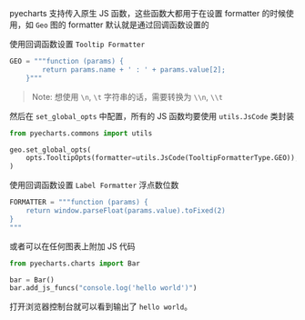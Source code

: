 pyecharts 支持传入原生 JS 函数，这些函数大都用于在设置 formatter 的时候使用，如 `Geo` 图的 formatter 默认就是通过回调函数设置的

使用回调函数设置 `Tooltip Formatter`

```python
GEO = """function (params) {
        return params.name + ' : ' + params.value[2];
    }"""
```

> Note: 想使用 `\n`, `\t` 字符串的话，需要转换为 `\\n`, `\\t`

然后在 `set_global_opts` 中配置，所有的 JS 函数均要使用 `utils.JsCode` 类封装

```python
from pyecharts.commons import utils

geo.set_global_opts(
    opts.TooltipOpts(formatter=utils.JsCode(TooltipFormatterType.GEO)),
)
```

使用回调函数设置 `Label Formatter` 浮点数位数

```python
FORMATTER = """function (params) {
    return window.parseFloat(params.value).toFixed(2)
}
"""
```

或者可以在任何图表上附加 JS 代码

```python
from pyecharts.charts import Bar

bar = Bar()
bar.add_js_funcs("console.log('hello world')")
```

打开浏览器控制台就可以看到输出了 `hello world`。